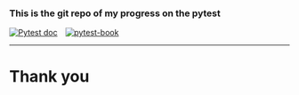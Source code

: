 ### This is the git repo of my progress on  the pytest 

[![Pytest doc](https://img.shields.io/badge/doc%20-pytest%20-brightgreen)](https://docs.pytest.org/en/7.2.x/)&emsp;[![pytest-book](https://img.shields.io/badge/book%20-pytest%20-orange)](https://github.com/rex9840/pytest-learning-/blob/master/doc/18467.pdf)

---

# Thank you